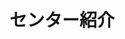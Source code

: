 ---
title: センター紹介
description: Introduction
weight: 2
featured_image: '/images/center.png'
toc: true
---